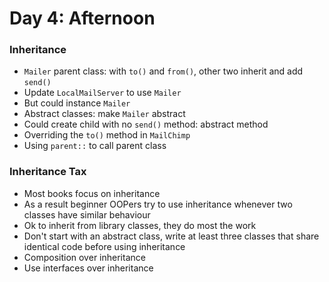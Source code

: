 # Day 4: Afternoon

### Inheritance
- `Mailer` parent class: with `to()` and `from()`, other two inherit and add `send()`
- Update `LocalMailServer` to use `Mailer`
- But could instance `Mailer`
- Abstract classes: make `Mailer` abstract
- Could create child with no `send()` method: abstract method
- Overriding the `to()` method in `MailChimp`
- Using `parent::` to call parent class

### Inheritance Tax
- Most books focus on inheritance
- As a result beginner OOPers try to use inheritance whenever two classes have similar behaviour
- Ok to inherit from library classes, they do most the work
- Don't start with an abstract class, write at least three classes that share identical code before using inheritance
- Composition over inheritance
- Use interfaces over inheritance
